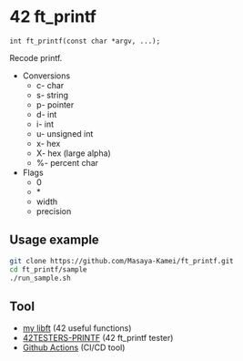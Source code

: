 # 42 ft_printf

`int ft_printf(const char *argv, ...);`

Recode printf.

- Conversions
  - c- char
  - s- string
  - p- pointer
  - d- int
  - i- int
  - u- unsigned int
  - x- hex
  - X- hex (large alpha)
  - %- percent char
- Flags
  - 0
  - \*
  - width
  - precision

## Usage example

```zsh
git clone https://github.com/Masaya-Kamei/ft_printf.git
cd ft_printf/sample
./run_sample.sh
```

## Tool

- [my libft](https://github.com/Masaya-Kamei/libft) (42 useful functions)
- [42TESTERS-PRINTF](https://github.com/Mazoise/42TESTERS-PRINTF) (42 ft_printf tester)
- [Github Actions](https://docs.github.com/ja/actions) (CI/CD tool)
